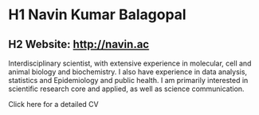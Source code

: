 # H1 Navin Kumar Balagopal
## H2 Website: http://navin.ac

Interdisciplinary scientist, with extensive experience in molecular, cell and animal biology and biochemistry. I also have experience in data analysis, statistics and Epidemiology and public health. I am primarily interested in scientific research core and applied, as well as science communication. 

Click here for a detailed CV
